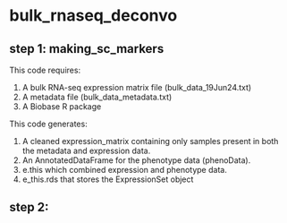 # bulk_rnaseq_deconvo


## step 1: making_sc_markers
This code requires: 
1. A bulk RNA-seq expression matrix file (bulk_data_19Jun24.txt)
2. A metadata file (bulk_data_metadata.txt)
3. A Biobase R package

This code generates:
1. A cleaned expression_matrix containing only samples present in both the metadata and expression data.
2. An AnnotatedDataFrame for the phenotype data (phenoData).
3. e.this which combined expression and phenotype data.
4. e_this.rds that stores the ExpressionSet object 

## step 2: 

